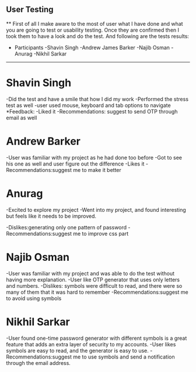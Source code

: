 ## User Testing

\*\* First of all I make aware to the most of user what I have done and what you are going to test or usability testing. Once they are confirmed then I took them to have a look and do the test.
And following are the tests results:

- Participants
  -Shavin Singh
  -Andrew James Barker
  -Najib Osman
  -Anurag
  -Nikhil Sarkar

---

# Shavin Singh

-Did the test and have a smile that how I did my work
-Performed the stress test as well
-user used mouse, keyboard and tab options to navigate
\*Feedback:
-Liked it
-Recommendations: suggest to send OTP through email as well

# Andrew Barker

-User was familiar with my project as he had done too before
-Got to see his one as well and user figure out the difference
-Likes it
-Recommendations:suggest me to make it better

# Anurag

-Excited to explore my project
-Went into my project, and found interesting but feels like it needs to be improved.

-Dislikes:generating only one pattern of password
-Recommendations:suggest me to improve css part

# Najib Osman

-User was familiar with my project and was able to do the test without having more explanation.
-User like OTP generator that uses only letters and numbers.
-Dislikes: symbols were difficult to read, and there were so many of them that it was hard to remember
-Recommendations:suggest me to avoid using symbols

# Nikhil Sarkar

-User found one-time password generator with different symbols is a great feature that adds an extra layer of security to my accounts.
-User likes symbols are easy to read, and the generator is easy to use.
-Recommendations:suggest me to use symbols and send a notification through the email address.
